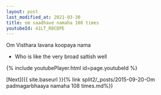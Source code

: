 ```yaml
---
layout: post
last_modified_at: 2021-03-30
title: om saadhave namaha 108 times
youtubeId: 41LT_R8CDPE
---
```

 
 
Om Visthara lavana koopaya nama 
 
 -  Who is like the very broad saltish well 
 
  
 
  
 
 
 
 
 
 


{% include youtubePlayer.html id=page.youtubeId %}
 
[Next]({{ site.baseurl }}{% link  split2/_posts/2015-09-20-Om padmagarbhaaya namaha 108 times.md%})
 
